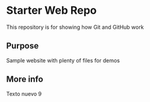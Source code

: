 # Starter Web Repo

This repository is for showing how Git and GitHub work

## Purpose

Sample website with plenty of files for demos

## More info

Texto nuevo 9
